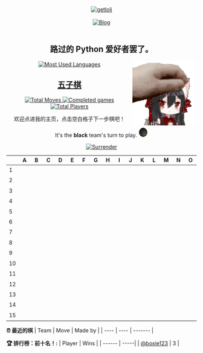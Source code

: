 <div align="center">
  <a href="https://count.getloli.com/">
    <img src="https://count.getloli.com/get/@boxie123?theme=rule34" width='500px' alt="getloli" />
  </a>
</div>
<br />
<div align="center">
  <a href="https://boxie123.github.io/">
    <img src="https://img.shields.io/badge/Blog-%23FFA500.svg?&style=for-the-badge&logo=rss&logoColor=white" alt="Blog" />
  </a>
</div>
<br />

<h2 align="center"> 路过的 Python 爱好者罢了。</h2>

<div align="center">
  <a href="https://boxie123.github.io/">
    <img src="https://github-readme-stats.vercel.app/api/top-langs/?username=boxie123&bg_color=151515&title_color=00a0ff&text_color=eeeee0&layout=compact" alt="Most Used Languages" />
  </a>
  <img align="right" src="images/motou.gif" alt="touch head" width='170px' />
</div>

<h2 align="center"> 
  <a href="https://zh.wikipedia.org/wiki/%E4%BA%94%E5%AD%90%E6%A3%8B">五子棋</a>
</h2>

<!--START_SECTION:gomoku-->
<div align="center">
  <a href="https://img.shields.io/">
    <img src="https://img.shields.io/badge/Total%20moves-37-blue" alt="Total Moves" />
    <img src="https://img.shields.io/badge/Completed%20games-3-brightgreen" alt="Completed games" />
    <img src="https://img.shields.io/badge/Total%20players-1-orange" alt="Total Players" />
  </a>

欢迎点进我的主页，点击空白格子下一步棋吧！


It's the **black** team's turn to play. ![](/assets/black.png)

<a href="https://github.com/boxie123/boxie123/issues/new?title=gomoku%7Csurrender&labels=gomoku&template=gomoku.md">
    <img src="https://img.shields.io/badge/投降%20-%2348e3c9.svg?&style=plastic&logoColor=white" width='60px' alt="Surrender" />
</a>



| |A|B|C|D|E|F|G|H|I|J|K|L|M|N|O|
| - | - | - | - | - | - | - | - | - | - | - | - | - | - | - | - |
| 1 | [![](/assets/blank.png)](https://github.com/boxie123/boxie123/issues/new?title=gomoku%7Cdrop%7Cblack%7CA1&labels=gomoku&template=gomoku.md) |[![](/assets/blank.png)](https://github.com/boxie123/boxie123/issues/new?title=gomoku%7Cdrop%7Cblack%7CB1&labels=gomoku&template=gomoku.md) |[![](/assets/blank.png)](https://github.com/boxie123/boxie123/issues/new?title=gomoku%7Cdrop%7Cblack%7CC1&labels=gomoku&template=gomoku.md) |[![](/assets/blank.png)](https://github.com/boxie123/boxie123/issues/new?title=gomoku%7Cdrop%7Cblack%7CD1&labels=gomoku&template=gomoku.md) |[![](/assets/blank.png)](https://github.com/boxie123/boxie123/issues/new?title=gomoku%7Cdrop%7Cblack%7CE1&labels=gomoku&template=gomoku.md) |[![](/assets/blank.png)](https://github.com/boxie123/boxie123/issues/new?title=gomoku%7Cdrop%7Cblack%7CF1&labels=gomoku&template=gomoku.md) |[![](/assets/blank.png)](https://github.com/boxie123/boxie123/issues/new?title=gomoku%7Cdrop%7Cblack%7CG1&labels=gomoku&template=gomoku.md) |[![](/assets/blank.png)](https://github.com/boxie123/boxie123/issues/new?title=gomoku%7Cdrop%7Cblack%7CH1&labels=gomoku&template=gomoku.md) |[![](/assets/blank.png)](https://github.com/boxie123/boxie123/issues/new?title=gomoku%7Cdrop%7Cblack%7CI1&labels=gomoku&template=gomoku.md) |[![](/assets/blank.png)](https://github.com/boxie123/boxie123/issues/new?title=gomoku%7Cdrop%7Cblack%7CJ1&labels=gomoku&template=gomoku.md) |[![](/assets/blank.png)](https://github.com/boxie123/boxie123/issues/new?title=gomoku%7Cdrop%7Cblack%7CK1&labels=gomoku&template=gomoku.md) |[![](/assets/blank.png)](https://github.com/boxie123/boxie123/issues/new?title=gomoku%7Cdrop%7Cblack%7CL1&labels=gomoku&template=gomoku.md) |[![](/assets/blank.png)](https://github.com/boxie123/boxie123/issues/new?title=gomoku%7Cdrop%7Cblack%7CM1&labels=gomoku&template=gomoku.md) |[![](/assets/blank.png)](https://github.com/boxie123/boxie123/issues/new?title=gomoku%7Cdrop%7Cblack%7CN1&labels=gomoku&template=gomoku.md) |[![](/assets/blank.png)](https://github.com/boxie123/boxie123/issues/new?title=gomoku%7Cdrop%7Cblack%7CO1&labels=gomoku&template=gomoku.md) |
| 2 | [![](/assets/blank.png)](https://github.com/boxie123/boxie123/issues/new?title=gomoku%7Cdrop%7Cblack%7CA2&labels=gomoku&template=gomoku.md) |[![](/assets/blank.png)](https://github.com/boxie123/boxie123/issues/new?title=gomoku%7Cdrop%7Cblack%7CB2&labels=gomoku&template=gomoku.md) |[![](/assets/blank.png)](https://github.com/boxie123/boxie123/issues/new?title=gomoku%7Cdrop%7Cblack%7CC2&labels=gomoku&template=gomoku.md) |[![](/assets/blank.png)](https://github.com/boxie123/boxie123/issues/new?title=gomoku%7Cdrop%7Cblack%7CD2&labels=gomoku&template=gomoku.md) |[![](/assets/blank.png)](https://github.com/boxie123/boxie123/issues/new?title=gomoku%7Cdrop%7Cblack%7CE2&labels=gomoku&template=gomoku.md) |[![](/assets/blank.png)](https://github.com/boxie123/boxie123/issues/new?title=gomoku%7Cdrop%7Cblack%7CF2&labels=gomoku&template=gomoku.md) |[![](/assets/blank.png)](https://github.com/boxie123/boxie123/issues/new?title=gomoku%7Cdrop%7Cblack%7CG2&labels=gomoku&template=gomoku.md) |[![](/assets/blank.png)](https://github.com/boxie123/boxie123/issues/new?title=gomoku%7Cdrop%7Cblack%7CH2&labels=gomoku&template=gomoku.md) |[![](/assets/blank.png)](https://github.com/boxie123/boxie123/issues/new?title=gomoku%7Cdrop%7Cblack%7CI2&labels=gomoku&template=gomoku.md) |[![](/assets/blank.png)](https://github.com/boxie123/boxie123/issues/new?title=gomoku%7Cdrop%7Cblack%7CJ2&labels=gomoku&template=gomoku.md) |[![](/assets/blank.png)](https://github.com/boxie123/boxie123/issues/new?title=gomoku%7Cdrop%7Cblack%7CK2&labels=gomoku&template=gomoku.md) |[![](/assets/blank.png)](https://github.com/boxie123/boxie123/issues/new?title=gomoku%7Cdrop%7Cblack%7CL2&labels=gomoku&template=gomoku.md) |[![](/assets/blank.png)](https://github.com/boxie123/boxie123/issues/new?title=gomoku%7Cdrop%7Cblack%7CM2&labels=gomoku&template=gomoku.md) |[![](/assets/blank.png)](https://github.com/boxie123/boxie123/issues/new?title=gomoku%7Cdrop%7Cblack%7CN2&labels=gomoku&template=gomoku.md) |[![](/assets/blank.png)](https://github.com/boxie123/boxie123/issues/new?title=gomoku%7Cdrop%7Cblack%7CO2&labels=gomoku&template=gomoku.md) |
| 3 | [![](/assets/blank.png)](https://github.com/boxie123/boxie123/issues/new?title=gomoku%7Cdrop%7Cblack%7CA3&labels=gomoku&template=gomoku.md) |[![](/assets/blank.png)](https://github.com/boxie123/boxie123/issues/new?title=gomoku%7Cdrop%7Cblack%7CB3&labels=gomoku&template=gomoku.md) |[![](/assets/blank.png)](https://github.com/boxie123/boxie123/issues/new?title=gomoku%7Cdrop%7Cblack%7CC3&labels=gomoku&template=gomoku.md) |[![](/assets/blank.png)](https://github.com/boxie123/boxie123/issues/new?title=gomoku%7Cdrop%7Cblack%7CD3&labels=gomoku&template=gomoku.md) |[![](/assets/blank.png)](https://github.com/boxie123/boxie123/issues/new?title=gomoku%7Cdrop%7Cblack%7CE3&labels=gomoku&template=gomoku.md) |[![](/assets/blank.png)](https://github.com/boxie123/boxie123/issues/new?title=gomoku%7Cdrop%7Cblack%7CF3&labels=gomoku&template=gomoku.md) |[![](/assets/blank.png)](https://github.com/boxie123/boxie123/issues/new?title=gomoku%7Cdrop%7Cblack%7CG3&labels=gomoku&template=gomoku.md) |[![](/assets/blank.png)](https://github.com/boxie123/boxie123/issues/new?title=gomoku%7Cdrop%7Cblack%7CH3&labels=gomoku&template=gomoku.md) |[![](/assets/blank.png)](https://github.com/boxie123/boxie123/issues/new?title=gomoku%7Cdrop%7Cblack%7CI3&labels=gomoku&template=gomoku.md) |[![](/assets/blank.png)](https://github.com/boxie123/boxie123/issues/new?title=gomoku%7Cdrop%7Cblack%7CJ3&labels=gomoku&template=gomoku.md) |[![](/assets/blank.png)](https://github.com/boxie123/boxie123/issues/new?title=gomoku%7Cdrop%7Cblack%7CK3&labels=gomoku&template=gomoku.md) |[![](/assets/blank.png)](https://github.com/boxie123/boxie123/issues/new?title=gomoku%7Cdrop%7Cblack%7CL3&labels=gomoku&template=gomoku.md) |[![](/assets/blank.png)](https://github.com/boxie123/boxie123/issues/new?title=gomoku%7Cdrop%7Cblack%7CM3&labels=gomoku&template=gomoku.md) |[![](/assets/blank.png)](https://github.com/boxie123/boxie123/issues/new?title=gomoku%7Cdrop%7Cblack%7CN3&labels=gomoku&template=gomoku.md) |[![](/assets/blank.png)](https://github.com/boxie123/boxie123/issues/new?title=gomoku%7Cdrop%7Cblack%7CO3&labels=gomoku&template=gomoku.md) |
| 4 | [![](/assets/blank.png)](https://github.com/boxie123/boxie123/issues/new?title=gomoku%7Cdrop%7Cblack%7CA4&labels=gomoku&template=gomoku.md) |[![](/assets/blank.png)](https://github.com/boxie123/boxie123/issues/new?title=gomoku%7Cdrop%7Cblack%7CB4&labels=gomoku&template=gomoku.md) |[![](/assets/blank.png)](https://github.com/boxie123/boxie123/issues/new?title=gomoku%7Cdrop%7Cblack%7CC4&labels=gomoku&template=gomoku.md) |[![](/assets/blank.png)](https://github.com/boxie123/boxie123/issues/new?title=gomoku%7Cdrop%7Cblack%7CD4&labels=gomoku&template=gomoku.md) |[![](/assets/blank.png)](https://github.com/boxie123/boxie123/issues/new?title=gomoku%7Cdrop%7Cblack%7CE4&labels=gomoku&template=gomoku.md) |[![](/assets/blank.png)](https://github.com/boxie123/boxie123/issues/new?title=gomoku%7Cdrop%7Cblack%7CF4&labels=gomoku&template=gomoku.md) |[![](/assets/blank.png)](https://github.com/boxie123/boxie123/issues/new?title=gomoku%7Cdrop%7Cblack%7CG4&labels=gomoku&template=gomoku.md) |[![](/assets/blank.png)](https://github.com/boxie123/boxie123/issues/new?title=gomoku%7Cdrop%7Cblack%7CH4&labels=gomoku&template=gomoku.md) |[![](/assets/blank.png)](https://github.com/boxie123/boxie123/issues/new?title=gomoku%7Cdrop%7Cblack%7CI4&labels=gomoku&template=gomoku.md) |[![](/assets/blank.png)](https://github.com/boxie123/boxie123/issues/new?title=gomoku%7Cdrop%7Cblack%7CJ4&labels=gomoku&template=gomoku.md) |[![](/assets/blank.png)](https://github.com/boxie123/boxie123/issues/new?title=gomoku%7Cdrop%7Cblack%7CK4&labels=gomoku&template=gomoku.md) |[![](/assets/blank.png)](https://github.com/boxie123/boxie123/issues/new?title=gomoku%7Cdrop%7Cblack%7CL4&labels=gomoku&template=gomoku.md) |[![](/assets/blank.png)](https://github.com/boxie123/boxie123/issues/new?title=gomoku%7Cdrop%7Cblack%7CM4&labels=gomoku&template=gomoku.md) |[![](/assets/blank.png)](https://github.com/boxie123/boxie123/issues/new?title=gomoku%7Cdrop%7Cblack%7CN4&labels=gomoku&template=gomoku.md) |[![](/assets/blank.png)](https://github.com/boxie123/boxie123/issues/new?title=gomoku%7Cdrop%7Cblack%7CO4&labels=gomoku&template=gomoku.md) |
| 5 | [![](/assets/blank.png)](https://github.com/boxie123/boxie123/issues/new?title=gomoku%7Cdrop%7Cblack%7CA5&labels=gomoku&template=gomoku.md) |[![](/assets/blank.png)](https://github.com/boxie123/boxie123/issues/new?title=gomoku%7Cdrop%7Cblack%7CB5&labels=gomoku&template=gomoku.md) |[![](/assets/blank.png)](https://github.com/boxie123/boxie123/issues/new?title=gomoku%7Cdrop%7Cblack%7CC5&labels=gomoku&template=gomoku.md) |[![](/assets/blank.png)](https://github.com/boxie123/boxie123/issues/new?title=gomoku%7Cdrop%7Cblack%7CD5&labels=gomoku&template=gomoku.md) |[![](/assets/blank.png)](https://github.com/boxie123/boxie123/issues/new?title=gomoku%7Cdrop%7Cblack%7CE5&labels=gomoku&template=gomoku.md) |[![](/assets/blank.png)](https://github.com/boxie123/boxie123/issues/new?title=gomoku%7Cdrop%7Cblack%7CF5&labels=gomoku&template=gomoku.md) |[![](/assets/blank.png)](https://github.com/boxie123/boxie123/issues/new?title=gomoku%7Cdrop%7Cblack%7CG5&labels=gomoku&template=gomoku.md) |[![](/assets/blank.png)](https://github.com/boxie123/boxie123/issues/new?title=gomoku%7Cdrop%7Cblack%7CH5&labels=gomoku&template=gomoku.md) |[![](/assets/blank.png)](https://github.com/boxie123/boxie123/issues/new?title=gomoku%7Cdrop%7Cblack%7CI5&labels=gomoku&template=gomoku.md) |[![](/assets/blank.png)](https://github.com/boxie123/boxie123/issues/new?title=gomoku%7Cdrop%7Cblack%7CJ5&labels=gomoku&template=gomoku.md) |[![](/assets/blank.png)](https://github.com/boxie123/boxie123/issues/new?title=gomoku%7Cdrop%7Cblack%7CK5&labels=gomoku&template=gomoku.md) |[![](/assets/blank.png)](https://github.com/boxie123/boxie123/issues/new?title=gomoku%7Cdrop%7Cblack%7CL5&labels=gomoku&template=gomoku.md) |[![](/assets/blank.png)](https://github.com/boxie123/boxie123/issues/new?title=gomoku%7Cdrop%7Cblack%7CM5&labels=gomoku&template=gomoku.md) |[![](/assets/blank.png)](https://github.com/boxie123/boxie123/issues/new?title=gomoku%7Cdrop%7Cblack%7CN5&labels=gomoku&template=gomoku.md) |[![](/assets/blank.png)](https://github.com/boxie123/boxie123/issues/new?title=gomoku%7Cdrop%7Cblack%7CO5&labels=gomoku&template=gomoku.md) |
| 6 | [![](/assets/blank.png)](https://github.com/boxie123/boxie123/issues/new?title=gomoku%7Cdrop%7Cblack%7CA6&labels=gomoku&template=gomoku.md) |[![](/assets/blank.png)](https://github.com/boxie123/boxie123/issues/new?title=gomoku%7Cdrop%7Cblack%7CB6&labels=gomoku&template=gomoku.md) |[![](/assets/blank.png)](https://github.com/boxie123/boxie123/issues/new?title=gomoku%7Cdrop%7Cblack%7CC6&labels=gomoku&template=gomoku.md) |[![](/assets/blank.png)](https://github.com/boxie123/boxie123/issues/new?title=gomoku%7Cdrop%7Cblack%7CD6&labels=gomoku&template=gomoku.md) |[![](/assets/blank.png)](https://github.com/boxie123/boxie123/issues/new?title=gomoku%7Cdrop%7Cblack%7CE6&labels=gomoku&template=gomoku.md) |[![](/assets/blank.png)](https://github.com/boxie123/boxie123/issues/new?title=gomoku%7Cdrop%7Cblack%7CF6&labels=gomoku&template=gomoku.md) |[![](/assets/blank.png)](https://github.com/boxie123/boxie123/issues/new?title=gomoku%7Cdrop%7Cblack%7CG6&labels=gomoku&template=gomoku.md) |[![](/assets/blank.png)](https://github.com/boxie123/boxie123/issues/new?title=gomoku%7Cdrop%7Cblack%7CH6&labels=gomoku&template=gomoku.md) |[![](/assets/blank.png)](https://github.com/boxie123/boxie123/issues/new?title=gomoku%7Cdrop%7Cblack%7CI6&labels=gomoku&template=gomoku.md) |[![](/assets/blank.png)](https://github.com/boxie123/boxie123/issues/new?title=gomoku%7Cdrop%7Cblack%7CJ6&labels=gomoku&template=gomoku.md) |[![](/assets/blank.png)](https://github.com/boxie123/boxie123/issues/new?title=gomoku%7Cdrop%7Cblack%7CK6&labels=gomoku&template=gomoku.md) |[![](/assets/blank.png)](https://github.com/boxie123/boxie123/issues/new?title=gomoku%7Cdrop%7Cblack%7CL6&labels=gomoku&template=gomoku.md) |[![](/assets/blank.png)](https://github.com/boxie123/boxie123/issues/new?title=gomoku%7Cdrop%7Cblack%7CM6&labels=gomoku&template=gomoku.md) |[![](/assets/blank.png)](https://github.com/boxie123/boxie123/issues/new?title=gomoku%7Cdrop%7Cblack%7CN6&labels=gomoku&template=gomoku.md) |[![](/assets/blank.png)](https://github.com/boxie123/boxie123/issues/new?title=gomoku%7Cdrop%7Cblack%7CO6&labels=gomoku&template=gomoku.md) |
| 7 | [![](/assets/blank.png)](https://github.com/boxie123/boxie123/issues/new?title=gomoku%7Cdrop%7Cblack%7CA7&labels=gomoku&template=gomoku.md) |[![](/assets/blank.png)](https://github.com/boxie123/boxie123/issues/new?title=gomoku%7Cdrop%7Cblack%7CB7&labels=gomoku&template=gomoku.md) |[![](/assets/blank.png)](https://github.com/boxie123/boxie123/issues/new?title=gomoku%7Cdrop%7Cblack%7CC7&labels=gomoku&template=gomoku.md) |[![](/assets/blank.png)](https://github.com/boxie123/boxie123/issues/new?title=gomoku%7Cdrop%7Cblack%7CD7&labels=gomoku&template=gomoku.md) |[![](/assets/blank.png)](https://github.com/boxie123/boxie123/issues/new?title=gomoku%7Cdrop%7Cblack%7CE7&labels=gomoku&template=gomoku.md) |[![](/assets/blank.png)](https://github.com/boxie123/boxie123/issues/new?title=gomoku%7Cdrop%7Cblack%7CF7&labels=gomoku&template=gomoku.md) |[![](/assets/blank.png)](https://github.com/boxie123/boxie123/issues/new?title=gomoku%7Cdrop%7Cblack%7CG7&labels=gomoku&template=gomoku.md) |[![](/assets/blank.png)](https://github.com/boxie123/boxie123/issues/new?title=gomoku%7Cdrop%7Cblack%7CH7&labels=gomoku&template=gomoku.md) |[![](/assets/blank.png)](https://github.com/boxie123/boxie123/issues/new?title=gomoku%7Cdrop%7Cblack%7CI7&labels=gomoku&template=gomoku.md) |[![](/assets/blank.png)](https://github.com/boxie123/boxie123/issues/new?title=gomoku%7Cdrop%7Cblack%7CJ7&labels=gomoku&template=gomoku.md) |[![](/assets/blank.png)](https://github.com/boxie123/boxie123/issues/new?title=gomoku%7Cdrop%7Cblack%7CK7&labels=gomoku&template=gomoku.md) |[![](/assets/blank.png)](https://github.com/boxie123/boxie123/issues/new?title=gomoku%7Cdrop%7Cblack%7CL7&labels=gomoku&template=gomoku.md) |[![](/assets/blank.png)](https://github.com/boxie123/boxie123/issues/new?title=gomoku%7Cdrop%7Cblack%7CM7&labels=gomoku&template=gomoku.md) |[![](/assets/blank.png)](https://github.com/boxie123/boxie123/issues/new?title=gomoku%7Cdrop%7Cblack%7CN7&labels=gomoku&template=gomoku.md) |[![](/assets/blank.png)](https://github.com/boxie123/boxie123/issues/new?title=gomoku%7Cdrop%7Cblack%7CO7&labels=gomoku&template=gomoku.md) |
| 8 | [![](/assets/blank.png)](https://github.com/boxie123/boxie123/issues/new?title=gomoku%7Cdrop%7Cblack%7CA8&labels=gomoku&template=gomoku.md) |[![](/assets/blank.png)](https://github.com/boxie123/boxie123/issues/new?title=gomoku%7Cdrop%7Cblack%7CB8&labels=gomoku&template=gomoku.md) |[![](/assets/blank.png)](https://github.com/boxie123/boxie123/issues/new?title=gomoku%7Cdrop%7Cblack%7CC8&labels=gomoku&template=gomoku.md) |[![](/assets/blank.png)](https://github.com/boxie123/boxie123/issues/new?title=gomoku%7Cdrop%7Cblack%7CD8&labels=gomoku&template=gomoku.md) |[![](/assets/blank.png)](https://github.com/boxie123/boxie123/issues/new?title=gomoku%7Cdrop%7Cblack%7CE8&labels=gomoku&template=gomoku.md) |[![](/assets/blank.png)](https://github.com/boxie123/boxie123/issues/new?title=gomoku%7Cdrop%7Cblack%7CF8&labels=gomoku&template=gomoku.md) |[![](/assets/blank.png)](https://github.com/boxie123/boxie123/issues/new?title=gomoku%7Cdrop%7Cblack%7CG8&labels=gomoku&template=gomoku.md) |[![](/assets/blank.png)](https://github.com/boxie123/boxie123/issues/new?title=gomoku%7Cdrop%7Cblack%7CH8&labels=gomoku&template=gomoku.md) |[![](/assets/blank.png)](https://github.com/boxie123/boxie123/issues/new?title=gomoku%7Cdrop%7Cblack%7CI8&labels=gomoku&template=gomoku.md) |[![](/assets/blank.png)](https://github.com/boxie123/boxie123/issues/new?title=gomoku%7Cdrop%7Cblack%7CJ8&labels=gomoku&template=gomoku.md) |[![](/assets/blank.png)](https://github.com/boxie123/boxie123/issues/new?title=gomoku%7Cdrop%7Cblack%7CK8&labels=gomoku&template=gomoku.md) |[![](/assets/blank.png)](https://github.com/boxie123/boxie123/issues/new?title=gomoku%7Cdrop%7Cblack%7CL8&labels=gomoku&template=gomoku.md) |[![](/assets/blank.png)](https://github.com/boxie123/boxie123/issues/new?title=gomoku%7Cdrop%7Cblack%7CM8&labels=gomoku&template=gomoku.md) |[![](/assets/blank.png)](https://github.com/boxie123/boxie123/issues/new?title=gomoku%7Cdrop%7Cblack%7CN8&labels=gomoku&template=gomoku.md) |[![](/assets/blank.png)](https://github.com/boxie123/boxie123/issues/new?title=gomoku%7Cdrop%7Cblack%7CO8&labels=gomoku&template=gomoku.md) |
| 9 | [![](/assets/blank.png)](https://github.com/boxie123/boxie123/issues/new?title=gomoku%7Cdrop%7Cblack%7CA9&labels=gomoku&template=gomoku.md) |[![](/assets/blank.png)](https://github.com/boxie123/boxie123/issues/new?title=gomoku%7Cdrop%7Cblack%7CB9&labels=gomoku&template=gomoku.md) |[![](/assets/blank.png)](https://github.com/boxie123/boxie123/issues/new?title=gomoku%7Cdrop%7Cblack%7CC9&labels=gomoku&template=gomoku.md) |[![](/assets/blank.png)](https://github.com/boxie123/boxie123/issues/new?title=gomoku%7Cdrop%7Cblack%7CD9&labels=gomoku&template=gomoku.md) |[![](/assets/blank.png)](https://github.com/boxie123/boxie123/issues/new?title=gomoku%7Cdrop%7Cblack%7CE9&labels=gomoku&template=gomoku.md) |[![](/assets/blank.png)](https://github.com/boxie123/boxie123/issues/new?title=gomoku%7Cdrop%7Cblack%7CF9&labels=gomoku&template=gomoku.md) |[![](/assets/blank.png)](https://github.com/boxie123/boxie123/issues/new?title=gomoku%7Cdrop%7Cblack%7CG9&labels=gomoku&template=gomoku.md) |[![](/assets/blank.png)](https://github.com/boxie123/boxie123/issues/new?title=gomoku%7Cdrop%7Cblack%7CH9&labels=gomoku&template=gomoku.md) |[![](/assets/blank.png)](https://github.com/boxie123/boxie123/issues/new?title=gomoku%7Cdrop%7Cblack%7CI9&labels=gomoku&template=gomoku.md) |[![](/assets/blank.png)](https://github.com/boxie123/boxie123/issues/new?title=gomoku%7Cdrop%7Cblack%7CJ9&labels=gomoku&template=gomoku.md) |[![](/assets/blank.png)](https://github.com/boxie123/boxie123/issues/new?title=gomoku%7Cdrop%7Cblack%7CK9&labels=gomoku&template=gomoku.md) |[![](/assets/blank.png)](https://github.com/boxie123/boxie123/issues/new?title=gomoku%7Cdrop%7Cblack%7CL9&labels=gomoku&template=gomoku.md) |[![](/assets/blank.png)](https://github.com/boxie123/boxie123/issues/new?title=gomoku%7Cdrop%7Cblack%7CM9&labels=gomoku&template=gomoku.md) |[![](/assets/blank.png)](https://github.com/boxie123/boxie123/issues/new?title=gomoku%7Cdrop%7Cblack%7CN9&labels=gomoku&template=gomoku.md) |[![](/assets/blank.png)](https://github.com/boxie123/boxie123/issues/new?title=gomoku%7Cdrop%7Cblack%7CO9&labels=gomoku&template=gomoku.md) |
| 10 | [![](/assets/blank.png)](https://github.com/boxie123/boxie123/issues/new?title=gomoku%7Cdrop%7Cblack%7CA10&labels=gomoku&template=gomoku.md) |[![](/assets/blank.png)](https://github.com/boxie123/boxie123/issues/new?title=gomoku%7Cdrop%7Cblack%7CB10&labels=gomoku&template=gomoku.md) |[![](/assets/blank.png)](https://github.com/boxie123/boxie123/issues/new?title=gomoku%7Cdrop%7Cblack%7CC10&labels=gomoku&template=gomoku.md) |[![](/assets/blank.png)](https://github.com/boxie123/boxie123/issues/new?title=gomoku%7Cdrop%7Cblack%7CD10&labels=gomoku&template=gomoku.md) |[![](/assets/blank.png)](https://github.com/boxie123/boxie123/issues/new?title=gomoku%7Cdrop%7Cblack%7CE10&labels=gomoku&template=gomoku.md) |[![](/assets/blank.png)](https://github.com/boxie123/boxie123/issues/new?title=gomoku%7Cdrop%7Cblack%7CF10&labels=gomoku&template=gomoku.md) |[![](/assets/blank.png)](https://github.com/boxie123/boxie123/issues/new?title=gomoku%7Cdrop%7Cblack%7CG10&labels=gomoku&template=gomoku.md) |[![](/assets/blank.png)](https://github.com/boxie123/boxie123/issues/new?title=gomoku%7Cdrop%7Cblack%7CH10&labels=gomoku&template=gomoku.md) |[![](/assets/blank.png)](https://github.com/boxie123/boxie123/issues/new?title=gomoku%7Cdrop%7Cblack%7CI10&labels=gomoku&template=gomoku.md) |[![](/assets/blank.png)](https://github.com/boxie123/boxie123/issues/new?title=gomoku%7Cdrop%7Cblack%7CJ10&labels=gomoku&template=gomoku.md) |[![](/assets/blank.png)](https://github.com/boxie123/boxie123/issues/new?title=gomoku%7Cdrop%7Cblack%7CK10&labels=gomoku&template=gomoku.md) |[![](/assets/blank.png)](https://github.com/boxie123/boxie123/issues/new?title=gomoku%7Cdrop%7Cblack%7CL10&labels=gomoku&template=gomoku.md) |[![](/assets/blank.png)](https://github.com/boxie123/boxie123/issues/new?title=gomoku%7Cdrop%7Cblack%7CM10&labels=gomoku&template=gomoku.md) |[![](/assets/blank.png)](https://github.com/boxie123/boxie123/issues/new?title=gomoku%7Cdrop%7Cblack%7CN10&labels=gomoku&template=gomoku.md) |[![](/assets/blank.png)](https://github.com/boxie123/boxie123/issues/new?title=gomoku%7Cdrop%7Cblack%7CO10&labels=gomoku&template=gomoku.md) |
| 11 | [![](/assets/blank.png)](https://github.com/boxie123/boxie123/issues/new?title=gomoku%7Cdrop%7Cblack%7CA11&labels=gomoku&template=gomoku.md) |[![](/assets/blank.png)](https://github.com/boxie123/boxie123/issues/new?title=gomoku%7Cdrop%7Cblack%7CB11&labels=gomoku&template=gomoku.md) |[![](/assets/blank.png)](https://github.com/boxie123/boxie123/issues/new?title=gomoku%7Cdrop%7Cblack%7CC11&labels=gomoku&template=gomoku.md) |[![](/assets/blank.png)](https://github.com/boxie123/boxie123/issues/new?title=gomoku%7Cdrop%7Cblack%7CD11&labels=gomoku&template=gomoku.md) |[![](/assets/blank.png)](https://github.com/boxie123/boxie123/issues/new?title=gomoku%7Cdrop%7Cblack%7CE11&labels=gomoku&template=gomoku.md) |[![](/assets/blank.png)](https://github.com/boxie123/boxie123/issues/new?title=gomoku%7Cdrop%7Cblack%7CF11&labels=gomoku&template=gomoku.md) |[![](/assets/blank.png)](https://github.com/boxie123/boxie123/issues/new?title=gomoku%7Cdrop%7Cblack%7CG11&labels=gomoku&template=gomoku.md) |[![](/assets/blank.png)](https://github.com/boxie123/boxie123/issues/new?title=gomoku%7Cdrop%7Cblack%7CH11&labels=gomoku&template=gomoku.md) |[![](/assets/blank.png)](https://github.com/boxie123/boxie123/issues/new?title=gomoku%7Cdrop%7Cblack%7CI11&labels=gomoku&template=gomoku.md) |[![](/assets/blank.png)](https://github.com/boxie123/boxie123/issues/new?title=gomoku%7Cdrop%7Cblack%7CJ11&labels=gomoku&template=gomoku.md) |[![](/assets/blank.png)](https://github.com/boxie123/boxie123/issues/new?title=gomoku%7Cdrop%7Cblack%7CK11&labels=gomoku&template=gomoku.md) |[![](/assets/blank.png)](https://github.com/boxie123/boxie123/issues/new?title=gomoku%7Cdrop%7Cblack%7CL11&labels=gomoku&template=gomoku.md) |[![](/assets/blank.png)](https://github.com/boxie123/boxie123/issues/new?title=gomoku%7Cdrop%7Cblack%7CM11&labels=gomoku&template=gomoku.md) |[![](/assets/blank.png)](https://github.com/boxie123/boxie123/issues/new?title=gomoku%7Cdrop%7Cblack%7CN11&labels=gomoku&template=gomoku.md) |[![](/assets/blank.png)](https://github.com/boxie123/boxie123/issues/new?title=gomoku%7Cdrop%7Cblack%7CO11&labels=gomoku&template=gomoku.md) |
| 12 | [![](/assets/blank.png)](https://github.com/boxie123/boxie123/issues/new?title=gomoku%7Cdrop%7Cblack%7CA12&labels=gomoku&template=gomoku.md) |[![](/assets/blank.png)](https://github.com/boxie123/boxie123/issues/new?title=gomoku%7Cdrop%7Cblack%7CB12&labels=gomoku&template=gomoku.md) |[![](/assets/blank.png)](https://github.com/boxie123/boxie123/issues/new?title=gomoku%7Cdrop%7Cblack%7CC12&labels=gomoku&template=gomoku.md) |[![](/assets/blank.png)](https://github.com/boxie123/boxie123/issues/new?title=gomoku%7Cdrop%7Cblack%7CD12&labels=gomoku&template=gomoku.md) |[![](/assets/blank.png)](https://github.com/boxie123/boxie123/issues/new?title=gomoku%7Cdrop%7Cblack%7CE12&labels=gomoku&template=gomoku.md) |[![](/assets/blank.png)](https://github.com/boxie123/boxie123/issues/new?title=gomoku%7Cdrop%7Cblack%7CF12&labels=gomoku&template=gomoku.md) |[![](/assets/blank.png)](https://github.com/boxie123/boxie123/issues/new?title=gomoku%7Cdrop%7Cblack%7CG12&labels=gomoku&template=gomoku.md) |[![](/assets/blank.png)](https://github.com/boxie123/boxie123/issues/new?title=gomoku%7Cdrop%7Cblack%7CH12&labels=gomoku&template=gomoku.md) |[![](/assets/blank.png)](https://github.com/boxie123/boxie123/issues/new?title=gomoku%7Cdrop%7Cblack%7CI12&labels=gomoku&template=gomoku.md) |[![](/assets/blank.png)](https://github.com/boxie123/boxie123/issues/new?title=gomoku%7Cdrop%7Cblack%7CJ12&labels=gomoku&template=gomoku.md) |[![](/assets/blank.png)](https://github.com/boxie123/boxie123/issues/new?title=gomoku%7Cdrop%7Cblack%7CK12&labels=gomoku&template=gomoku.md) |[![](/assets/blank.png)](https://github.com/boxie123/boxie123/issues/new?title=gomoku%7Cdrop%7Cblack%7CL12&labels=gomoku&template=gomoku.md) |[![](/assets/blank.png)](https://github.com/boxie123/boxie123/issues/new?title=gomoku%7Cdrop%7Cblack%7CM12&labels=gomoku&template=gomoku.md) |[![](/assets/blank.png)](https://github.com/boxie123/boxie123/issues/new?title=gomoku%7Cdrop%7Cblack%7CN12&labels=gomoku&template=gomoku.md) |[![](/assets/blank.png)](https://github.com/boxie123/boxie123/issues/new?title=gomoku%7Cdrop%7Cblack%7CO12&labels=gomoku&template=gomoku.md) |
| 13 | [![](/assets/blank.png)](https://github.com/boxie123/boxie123/issues/new?title=gomoku%7Cdrop%7Cblack%7CA13&labels=gomoku&template=gomoku.md) |[![](/assets/blank.png)](https://github.com/boxie123/boxie123/issues/new?title=gomoku%7Cdrop%7Cblack%7CB13&labels=gomoku&template=gomoku.md) |[![](/assets/blank.png)](https://github.com/boxie123/boxie123/issues/new?title=gomoku%7Cdrop%7Cblack%7CC13&labels=gomoku&template=gomoku.md) |[![](/assets/blank.png)](https://github.com/boxie123/boxie123/issues/new?title=gomoku%7Cdrop%7Cblack%7CD13&labels=gomoku&template=gomoku.md) |[![](/assets/blank.png)](https://github.com/boxie123/boxie123/issues/new?title=gomoku%7Cdrop%7Cblack%7CE13&labels=gomoku&template=gomoku.md) |[![](/assets/blank.png)](https://github.com/boxie123/boxie123/issues/new?title=gomoku%7Cdrop%7Cblack%7CF13&labels=gomoku&template=gomoku.md) |[![](/assets/blank.png)](https://github.com/boxie123/boxie123/issues/new?title=gomoku%7Cdrop%7Cblack%7CG13&labels=gomoku&template=gomoku.md) |[![](/assets/blank.png)](https://github.com/boxie123/boxie123/issues/new?title=gomoku%7Cdrop%7Cblack%7CH13&labels=gomoku&template=gomoku.md) |[![](/assets/blank.png)](https://github.com/boxie123/boxie123/issues/new?title=gomoku%7Cdrop%7Cblack%7CI13&labels=gomoku&template=gomoku.md) |[![](/assets/blank.png)](https://github.com/boxie123/boxie123/issues/new?title=gomoku%7Cdrop%7Cblack%7CJ13&labels=gomoku&template=gomoku.md) |[![](/assets/blank.png)](https://github.com/boxie123/boxie123/issues/new?title=gomoku%7Cdrop%7Cblack%7CK13&labels=gomoku&template=gomoku.md) |[![](/assets/blank.png)](https://github.com/boxie123/boxie123/issues/new?title=gomoku%7Cdrop%7Cblack%7CL13&labels=gomoku&template=gomoku.md) |[![](/assets/blank.png)](https://github.com/boxie123/boxie123/issues/new?title=gomoku%7Cdrop%7Cblack%7CM13&labels=gomoku&template=gomoku.md) |[![](/assets/blank.png)](https://github.com/boxie123/boxie123/issues/new?title=gomoku%7Cdrop%7Cblack%7CN13&labels=gomoku&template=gomoku.md) |[![](/assets/blank.png)](https://github.com/boxie123/boxie123/issues/new?title=gomoku%7Cdrop%7Cblack%7CO13&labels=gomoku&template=gomoku.md) |
| 14 | [![](/assets/blank.png)](https://github.com/boxie123/boxie123/issues/new?title=gomoku%7Cdrop%7Cblack%7CA14&labels=gomoku&template=gomoku.md) |[![](/assets/blank.png)](https://github.com/boxie123/boxie123/issues/new?title=gomoku%7Cdrop%7Cblack%7CB14&labels=gomoku&template=gomoku.md) |[![](/assets/blank.png)](https://github.com/boxie123/boxie123/issues/new?title=gomoku%7Cdrop%7Cblack%7CC14&labels=gomoku&template=gomoku.md) |[![](/assets/blank.png)](https://github.com/boxie123/boxie123/issues/new?title=gomoku%7Cdrop%7Cblack%7CD14&labels=gomoku&template=gomoku.md) |[![](/assets/blank.png)](https://github.com/boxie123/boxie123/issues/new?title=gomoku%7Cdrop%7Cblack%7CE14&labels=gomoku&template=gomoku.md) |[![](/assets/blank.png)](https://github.com/boxie123/boxie123/issues/new?title=gomoku%7Cdrop%7Cblack%7CF14&labels=gomoku&template=gomoku.md) |[![](/assets/blank.png)](https://github.com/boxie123/boxie123/issues/new?title=gomoku%7Cdrop%7Cblack%7CG14&labels=gomoku&template=gomoku.md) |[![](/assets/blank.png)](https://github.com/boxie123/boxie123/issues/new?title=gomoku%7Cdrop%7Cblack%7CH14&labels=gomoku&template=gomoku.md) |[![](/assets/blank.png)](https://github.com/boxie123/boxie123/issues/new?title=gomoku%7Cdrop%7Cblack%7CI14&labels=gomoku&template=gomoku.md) |[![](/assets/blank.png)](https://github.com/boxie123/boxie123/issues/new?title=gomoku%7Cdrop%7Cblack%7CJ14&labels=gomoku&template=gomoku.md) |[![](/assets/blank.png)](https://github.com/boxie123/boxie123/issues/new?title=gomoku%7Cdrop%7Cblack%7CK14&labels=gomoku&template=gomoku.md) |[![](/assets/blank.png)](https://github.com/boxie123/boxie123/issues/new?title=gomoku%7Cdrop%7Cblack%7CL14&labels=gomoku&template=gomoku.md) |[![](/assets/blank.png)](https://github.com/boxie123/boxie123/issues/new?title=gomoku%7Cdrop%7Cblack%7CM14&labels=gomoku&template=gomoku.md) |[![](/assets/blank.png)](https://github.com/boxie123/boxie123/issues/new?title=gomoku%7Cdrop%7Cblack%7CN14&labels=gomoku&template=gomoku.md) |[![](/assets/blank.png)](https://github.com/boxie123/boxie123/issues/new?title=gomoku%7Cdrop%7Cblack%7CO14&labels=gomoku&template=gomoku.md) |
| 15 | [![](/assets/blank.png)](https://github.com/boxie123/boxie123/issues/new?title=gomoku%7Cdrop%7Cblack%7CA15&labels=gomoku&template=gomoku.md) |[![](/assets/blank.png)](https://github.com/boxie123/boxie123/issues/new?title=gomoku%7Cdrop%7Cblack%7CB15&labels=gomoku&template=gomoku.md) |[![](/assets/blank.png)](https://github.com/boxie123/boxie123/issues/new?title=gomoku%7Cdrop%7Cblack%7CC15&labels=gomoku&template=gomoku.md) |[![](/assets/blank.png)](https://github.com/boxie123/boxie123/issues/new?title=gomoku%7Cdrop%7Cblack%7CD15&labels=gomoku&template=gomoku.md) |[![](/assets/blank.png)](https://github.com/boxie123/boxie123/issues/new?title=gomoku%7Cdrop%7Cblack%7CE15&labels=gomoku&template=gomoku.md) |[![](/assets/blank.png)](https://github.com/boxie123/boxie123/issues/new?title=gomoku%7Cdrop%7Cblack%7CF15&labels=gomoku&template=gomoku.md) |[![](/assets/blank.png)](https://github.com/boxie123/boxie123/issues/new?title=gomoku%7Cdrop%7Cblack%7CG15&labels=gomoku&template=gomoku.md) |[![](/assets/blank.png)](https://github.com/boxie123/boxie123/issues/new?title=gomoku%7Cdrop%7Cblack%7CH15&labels=gomoku&template=gomoku.md) |[![](/assets/blank.png)](https://github.com/boxie123/boxie123/issues/new?title=gomoku%7Cdrop%7Cblack%7CI15&labels=gomoku&template=gomoku.md) |[![](/assets/blank.png)](https://github.com/boxie123/boxie123/issues/new?title=gomoku%7Cdrop%7Cblack%7CJ15&labels=gomoku&template=gomoku.md) |[![](/assets/blank.png)](https://github.com/boxie123/boxie123/issues/new?title=gomoku%7Cdrop%7Cblack%7CK15&labels=gomoku&template=gomoku.md) |[![](/assets/blank.png)](https://github.com/boxie123/boxie123/issues/new?title=gomoku%7Cdrop%7Cblack%7CL15&labels=gomoku&template=gomoku.md) |[![](/assets/blank.png)](https://github.com/boxie123/boxie123/issues/new?title=gomoku%7Cdrop%7Cblack%7CM15&labels=gomoku&template=gomoku.md) |[![](/assets/blank.png)](https://github.com/boxie123/boxie123/issues/new?title=gomoku%7Cdrop%7Cblack%7CN15&labels=gomoku&template=gomoku.md) |[![](/assets/blank.png)](https://github.com/boxie123/boxie123/issues/new?title=gomoku%7Cdrop%7Cblack%7CO15&labels=gomoku&template=gomoku.md) |


</div>

**:alarm_clock: 最近的棋**
| Team | Move | Made by |
| ---- | ---- | ------- |


**:trophy: 排行榜：前十名！:**
| Player | Wins |
| ------ | -----|
| [@boxie123](https://github.com/boxie123) | 3 |

<!--END_SECTION:gomoku-->
